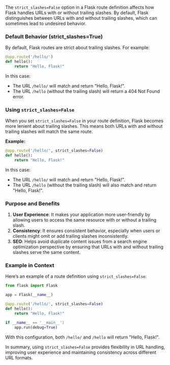 The `strict_slashes=False` option in a Flask route definition affects how Flask handles URLs with or without trailing slashes. By default, Flask distinguishes between URLs with and without trailing slashes, which can sometimes lead to undesired behavior.

### Default Behavior (strict_slashes=True)
By default, Flask routes are strict about trailing slashes. For example:

```python
@app.route('/hello/')
def hello():
    return "Hello, Flask!"
```

In this case:
- The URL `/hello/` will match and return "Hello, Flask!".
- The URL `/hello` (without the trailing slash) will return a 404 Not Found error.

### Using `strict_slashes=False`
When you set `strict_slashes=False` in your route definition, Flask becomes more lenient about trailing slashes. This means both URLs with and without trailing slashes will match the same route.

**Example:**

```python
@app.route('/hello/', strict_slashes=False)
def hello():
    return "Hello, Flask!"
```

In this case:
- The URL `/hello/` will match and return "Hello, Flask!".
- The URL `/hello` (without the trailing slash) will also match and return "Hello, Flask!".

### Purpose and Benefits
1. **User Experience**: It makes your application more user-friendly by allowing users to access the same resource with or without a trailing slash.
2. **Consistency**: It ensures consistent behavior, especially when users or clients might omit or add trailing slashes inconsistently.
3. **SEO**: Helps avoid duplicate content issues from a search engine optimization perspective by ensuring that URLs with and without trailing slashes serve the same content.

### Example in Context
Here’s an example of a route definition using `strict_slashes=False`:

```python
from flask import Flask

app = Flask(__name__)

@app.route('/hello/', strict_slashes=False)
def hello():
    return "Hello, Flask!"

if __name__ == '__main__':
    app.run(debug=True)
```

With this configuration, both `/hello/` and `/hello` will return "Hello, Flask!".

In summary, using `strict_slashes=False` provides flexibility in URL handling, improving user experience and maintaining consistency across different URL formats.
